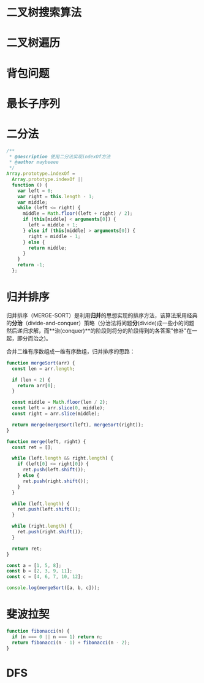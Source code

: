 # 二叉树搜索算法

# 二叉树遍历

# 背包问题

# 最长子序列

# 二分法

```js
/**
 * @description 使用二分法实现indexOf方法
 * @author maybeeee
 */
Array.prototype.indexOf =
  Array.prototype.indexOf ||
  function () {
    var left = 0;
    var right = this.length - 1;
    var middle;
    while (left <= right) {
      middle = Math.floor((left + right) / 2);
      if (this[middle] < arguments[0]) {
        left = middle + 1;
      } else if (this[middle] > arguments[0]) {
        right = middle - 1;
      } else {
        return middle;
      }
    }
    return -1;
  };
```

# 归并排序

归并排序（MERGE-SORT）是利用**归并**的思想实现的排序方法，该算法采用经典的**分治**（divide-and-conquer）策略（分治法将问题**分**(divide)成一些小的问题然后递归求解，而**治(conquer)**的阶段则将分的阶段得到的各答案"修补"在一起，即分而治之)。

合并二维有序数组成一维有序数组，归并排序的思路：

```javascript
function mergeSort(arr) {
  const len = arr.length;

  if (len < 2) {
    return arr[0];
  }

  const middle = Math.floor(len / 2);
  const left = arr.slice(0, middle);
  const right = arr.slice(middle);

  return merge(mergeSort(left), mergeSort(right));
}

function merge(left, right) {
  const ret = [];

  while (left.length && right.length) {
    if (left[0] <= right[0]) {
      ret.push(left.shift());
    } else {
      ret.push(right.shift());
    }
  }

  while (left.length) {
    ret.push(left.shift());
  }

  while (right.length) {
    ret.push(right.shift());
  }

  return ret;
}

const a = [1, 5, 8];
const b = [2, 3, 9, 11];
const c = [4, 6, 7, 10, 12];

console.log(mergeSort([a, b, c]));
```

# 斐波拉契

```js
function fibonacci(n) {
  if (n === 0 || n === 1) return n;
  return fibonacci(n - 1) + fibonacci(n - 2);
}
```

# DFS
